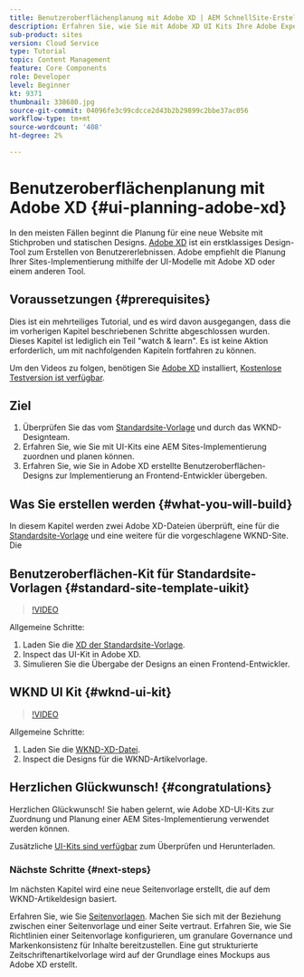 ```yaml
---
title: Benutzeroberflächenplanung mit Adobe XD | AEM SchnellSite-Erstellung
description: Erfahren Sie, wie Sie mit Adobe XD UI Kits Ihre Adobe Experience Manager Sites-Implementierung entwerfen und beschleunigen können.
sub-product: sites
version: Cloud Service
type: Tutorial
topic: Content Management
feature: Core Components
role: Developer
level: Beginner
kt: 9371
thumbnail: 338680.jpg
source-git-commit: 04096fe3c99cdcce2d43b2b29899c2bbe37ac056
workflow-type: tm+mt
source-wordcount: '408'
ht-degree: 2%

---
```


# Benutzeroberflächenplanung mit Adobe XD {#ui-planning-adobe-xd}

In den meisten Fällen beginnt die Planung für eine neue Website mit Stichproben und statischen Designs. [Adobe XD](https://www.adobe.com/products/xd.html) ist ein erstklassiges Design-Tool zum Erstellen von Benutzererlebnissen. Adobe empfiehlt die Planung Ihrer Sites-Implementierung mithilfe der UI-Modelle mit Adobe XD oder einem anderen Tool.

## Voraussetzungen {#prerequisites}

Dies ist ein mehrteiliges Tutorial, und es wird davon ausgegangen, dass die im vorherigen Kapitel beschriebenen Schritte abgeschlossen wurden. Dieses Kapitel ist lediglich ein Teil &quot;watch &amp; learn&quot;. Es ist keine Aktion erforderlich, um mit nachfolgenden Kapiteln fortfahren zu können.

Um den Videos zu folgen, benötigen Sie [Adobe XD](https://www.adobe.com/products/xd/pricing/free-trial.html) installiert, [Kostenlose Testversion ist verfügbar](https://www.adobe.com/products/xd/pricing/free-trial.html).

## Ziel

1. Überprüfen Sie das vom [Standardsite-Vorlage](https://github.com/adobe/aem-site-template-standard) und durch das WKND-Designteam.
1. Erfahren Sie, wie Sie mit UI-Kits eine AEM Sites-Implementierung zuordnen und planen können.
1. Erfahren Sie, wie Sie in Adobe XD erstellte Benutzeroberflächen-Designs zur Implementierung an Frontend-Entwickler übergeben.

## Was Sie erstellen werden {#what-you-will-build}

In diesem Kapitel werden zwei Adobe XD-Dateien überprüft, eine für die [Standardsite-Vorlage](https://github.com/adobe/aem-site-template-standard) und eine weitere für die vorgeschlagene WKND-Site. Die

## Benutzeroberflächen-Kit für Standardsite-Vorlagen {#standard-site-template-uikit}

>[!VIDEO](https://video.tv.adobe.com/v/338680/?quality=12&learn=on)

Allgemeine Schritte:

1. Laden Sie die [XD der Standardsite-Vorlage](https://github.com/adobe/aem-site-template-standard/raw/main/files/wireframe.xd).
1. Inspect das UI-Kit in Adobe XD.
1. Simulieren Sie die Übergabe der Designs an einen Frontend-Entwickler.

## WKND UI Kit {#wknd-ui-kit}

>[!VIDEO](https://video.tv.adobe.com/v/30214/?quality=12&learn=on)

Allgemeine Schritte:

1. Laden Sie die [WKND-XD-Datei](https://github.com/adobe/aem-guides-wknd/releases/download/aem-guides-wknd-0.0.2/AEM_UI-kit-WKND-article-design.xd).
1. Inspect die Designs für die WKND-Artikelvorlage.

## Herzlichen Glückwunsch! {#congratulations}

Herzlichen Glückwunsch! Sie haben gelernt, wie Adobe XD-UI-Kits zur Zuordnung und Planung einer AEM Sites-Implementierung verwendet werden können.

Zusätzliche [UI-Kits sind verfügbar](https://www.adobe.com/products/xd/features/ui-kits.html) zum Überprüfen und Herunterladen.

### Nächste Schritte {#next-steps}

Im nächsten Kapitel wird eine neue Seitenvorlage erstellt, die auf dem WKND-Artikeldesign basiert.

Erfahren Sie, wie Sie [Seitenvorlagen](./page-templates.md). Machen Sie sich mit der Beziehung zwischen einer Seitenvorlage und einer Seite vertraut. Erfahren Sie, wie Sie Richtlinien einer Seitenvorlage konfigurieren, um granulare Governance und Markenkonsistenz für Inhalte bereitzustellen.  Eine gut strukturierte Zeitschriftenartikelvorlage wird auf der Grundlage eines Mockups aus Adobe XD erstellt.